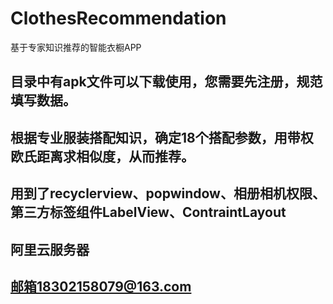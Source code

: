 # ClothesRecommendation
基于专家知识推荐的智能衣橱APP
## 目录中有apk文件可以下载使用，您需要先注册，规范填写数据。
## 根据专业服装搭配知识，确定18个搭配参数，用带权欧氏距离求相似度，从而推荐。
## 用到了recyclerview、popwindow、相册相机权限、第三方标签组件LabelView、ContraintLayout
## 阿里云服务器
## 邮箱18302158079@163.com

